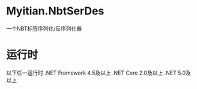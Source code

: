# Myitian.NbtSerDes
一个NBT标签序列化/反序列化器
# 运行时
以下任一运行时
.NET Framework 4.5及以上
.NET Core 2.0及以上
.NET 5.0及以上